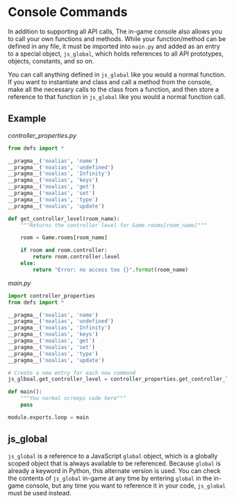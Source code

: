 # Console Commands

In addition to supporting all API calls, The in-game console also allows you to call your own functions and methods. While your function/method can be defined in any file, it must be imported into `main.py` and added as an entry to a special object, `js_global`, which holds references to all API prototypes, objects, constants, and so on.

You can call anything defined in `js_global` like you would a normal function. If you want to instantiate and class and call a method from the console, make all the necessary calls to the class from a function, and then store a reference to that function in `js_global` like you would a normal function call.

## Example

_controller\_properties.py_

```python
from defs import *

__pragma__('noalias', 'name')
__pragma__('noalias', 'undefined')
__pragma__('noalias', 'Infinity')
__pragma__('noalias', 'keys')
__pragma__('noalias', 'get')
__pragma__('noalias', 'set')
__pragma__('noalias', 'type')
__pragma__('noalias', 'update')

def get_controller_level(room_name):
    """Returns the controller level for Game.rooms[room_name]"""

    room = Game.rooms[room_name]

    if room and room.controller:
        return room.controller.level
    else:
        return "Error: no access too {}".format(room_name)
```

_main.py_

```python
import controller_properties
from defs import *

__pragma__('noalias', 'name')
__pragma__('noalias', 'undefined')
__pragma__('noalias', 'Infinity')
__pragma__('noalias', 'keys')
__pragma__('noalias', 'get')
__pragma__('noalias', 'set')
__pragma__('noalias', 'type')
__pragma__('noalias', 'update')

# Create a new entry for each new command
js_glboal.get_controller_level = controller_properties.get_controller_level

def main():
    """You normal screeps code here"""
    pass

module.exports.loop = main
```

## js\_global

`js_global` is a reference to a JavaScript `global` object, which is a globally scoped object that is always available to be referenced. Because `global` is already a keyword in Python, this alternate version is used. You can check the contents of `js_global` in-game at any time by entering `global` in the in-game console, but any time you want to reference it in your code, `js_global` must be used instead.

